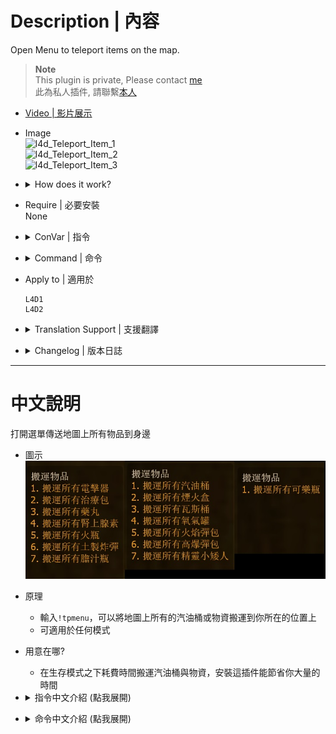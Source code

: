# Description | 內容
Open Menu to teleport items on the map.

> __Note__ <br/>
This plugin is private, Please contact [me](https://github.com/fbef0102/Game-Private_Plugin#私人插件列表-private-plugins-list)<br/>
此為私人插件, 請聯繫[本人](https://github.com/fbef0102/Game-Private_Plugin#私人插件列表-private-plugins-list)

* [Video | 影片展示](https://youtu.be/hlEiyPxE_Eo)

* Image
	<br/>![l4d_Teleport_Item_1](image/l4d_Teleport_Item_1.gif)
	<br/>![l4d_Teleport_Item_2](image/l4d_Teleport_Item_2.gif)
	<br/>![l4d_Teleport_Item_3](image/l4d_Teleport_Item_3.gif)

* <details><summary>How does it work?</summary>

	* Type ```!tpmenu``` -> Select item -> Teleport all items into your position
		* Defibrillators
		* Medical Kits
		* Pills
		* Adrenaline shots
		* Molotovs
		* Pipe Bombs
		* Bile Jars
		* Gas Cans
		* Fireworks
		* Propane Tanks
		* Oxygen Tanks
		* Incendiary Upgrade Packs
		* Explosive Upgrade Packs
		* Gnomes
		* Cola Bottles
	* Can use in any game mode
</details>

* Require | 必要安裝
<br/>None

* <details><summary>ConVar | 指令</summary>

	* cfg/sourcemod/l4d_Teleport_Item.cfg
		```php
		// 0=Plugin off, 1=Plugin on.
		l4d_Teleport_Item_allow "1"

		// Turn on the plugin in these game modes, separate by commas (no spaces). (Empty = all).
		l4d_Teleport_Item_modes ""

		// Turn off the plugin in these maps, separate by commas (no spaces). (0=All maps, Empty = none).
		l4d_Teleport_Item_map_off ""

		// Turn on the plugin in these game modes. 0=All, 1=Coop, 2=Survival, 4=Versus, 8=Scavenge. Add numbers together.
		l4d_Teleport_Item_modes_tog "0"

		// Turn off the plugin in these game modes, separate by commas (no spaces). (Empty = none).
		l4d_Teleport_Item_modes_off ""

		// Players with these flags have access to use command to open menu. (Empty = Everyone, -1: Nobody)
		l4d_Teleport_Item_access_flag ""
		```
</details>

* <details><summary>Command | 命令</summary>
	
	* **Display Item menu**
		```php
		sm_tpmenu
		```
</details>

* Apply to | 適用於
	```
	L4D1
	L4D2
	```

* <details><summary>Translation Support | 支援翻譯</summary>

	```
	English
	繁體中文
	简体中文
	```
</details>

* <details><summary>Changelog | 版本日誌</summary>

	* v1.1 (2024-8-26)
		* Translation Support

	* v1.0
		* Initial Release
</details>

- - - -
# 中文說明
打開選單傳送地圖上所有物品到身邊

* 圖示
	<br/>![zho/l4d_Teleport_Item_1](image/zho/l4d_Teleport_Item_1.jpg)

* 原理
	* 輸入```!tpmenu```，可以將地圖上所有的汽油桶或物資搬運到你所在的位置上
	* 可適用於任何模式

* 用意在哪?
	* 在生存模式之下耗費時間搬運汽油桶與物資，安裝這插件能節省你大量的時間

* <details><summary>指令中文介紹 (點我展開)</summary>

	* cfg/sourcemod/l4d_Teleport_Item.cfg
		```php
		// 0=關閉插件, 1=啟動插件
		l4d_Teleport_Item_allow "1"

		// 什麼模式下啟動此插件, 逗號區隔 (無空白). (留白 = 所有模式)
		l4d_Teleport_Item_modes ""

		// 什麼模式下關閉此插件, 逗號區隔 (無空白). (留白 = 無)
		l4d_Teleport_Item_map_off ""

		// 什麼模式下啟動此插件. 0=所有模式, 1=戰役, 2=生存, 4=對抗, 8=清道夫. 請將數字相加起來
		l4d_Teleport_Item_modes_tog "0"

		// 什麼模式下關閉此插件, 逗號區隔 (無空白). (留白 = 無)
		l4d_Teleport_Item_modes_off ""

		// 擁有這些權限的玩家，才可以輸入!tpmenu (留白 = 任何人都能, -1: 無人)
		l4d_Teleport_Item_access_flag ""
		```
</details>

* <details><summary>命令中文介紹 (點我展開)</summary>
	
	* **打開搬運物資的選單**
		```php
		sm_tpmenu
		```
</details>
